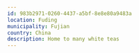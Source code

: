 ```yaml
---
id: 983b2971-0260-4437-a5bf-8e8e80a9483a
location: Fuding
municipality: Fujian
country: China
description: Home to many white teas
---
```

